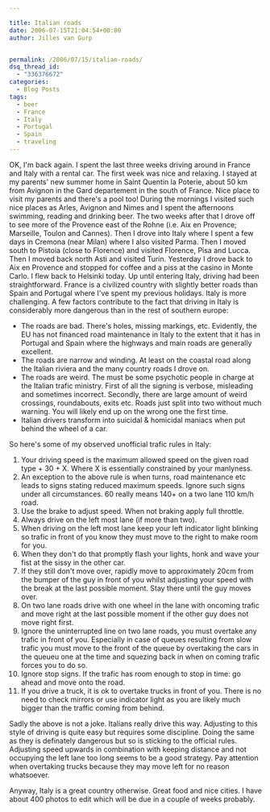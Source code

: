 ```yaml
---

title: Italian roads
date: 2006-07-15T21:04:54+00:00
author: Jilles van Gurp


permalink: /2006/07/15/italian-roads/
dsq_thread_id:
  - "336376672"
categories:
  - Blog Posts
tags:
  - beer
  - France
  - Italy
  - Portugal
  - Spain
  - traveling
---
```

OK, I'm back again. I spent the last three weeks driving around in France and Italy with a rental car. The first week was nice and relaxing. I stayed at my parents' new summer home in Saint Quentin la Poterie, about 50 km from Avignon in the Gard departement in the south of France. Nice place to visit my parents and there's a pool too! During the mornings I visited such nice places as Arles, Avignon and Nimes and I spent the afternoons swimming, reading and drinking beer.
The two weeks after that I drove off to see more of the Provence east of the Rohne (i.e. Aix en Provence; Marseille, Toulon and Cannes). Then I drove into Italy where I spent a few days in Cremona (near Milan) where I also visited Parma. Then I moved south to Pistoia (close to Florence) and visited Florence, Pisa and Lucca. Then I moved back north Asti and visited Turin. Yesterday I drove back to Aix en Provence and stopped for coffee and a piss at the casino in Monte Carlo. I flew back to Helsinki today.
Up until entering Italy, driving had been straightforward. France is a civilized country with slightly better roads than Spain and Portugal where I've spent my previous holidays. Italy is more challenging. A few factors contribute to the fact that driving in Italy is considerably more dangerous than in the rest of southern europe:

- The roads are bad. There's holes, missing markings, etc. Evidently, the EU has not financed road maintenance in Italy to the extent that it has in Portugal and Spain where the highways and main roads are generally excellent.
- The roads are narrow and winding. At least on the coastal road along the Italian riviera and the many country roads I drove on.
- The roads are weird. The must be some psychotic people in charge at the Italian trafic ministry. First of all the signing is verbose, misleading and sometimes incorrect. Secondly, there are large amount of weird crossings, roundabouts, exits etc. Roads just split into two without much warning. You will likely end up on the wrong one the first time.
- Italian drivers transform into suicidal & homicidal maniacs when put behind the wheel of a car.

So here's some of my observed unofficial trafic rules in Italy:

1. Your driving speed is the maximum allowed speed on the given road type + 30 + X. Where X is essentially constrained by your manlyness.
1. An exception to the above rule is when turns, road maintenance etc leads to signs stating reduced maximum speeds. Ignore such signs under all circumstances. 60 really means 140+ on a two lane 110 km/h road.
1. Use the brake to adjust speed. When not braking apply full throttle.
1. Always drive on the left most lane (if more than two).
1. When driving on the left most lane keep your left indicator light blinking so trafic in front of you know they must move to the right to make room for you.
1. When they don't do that promptly flash your lights, honk and wave your fist at the sissy in the other car.
1. If they still don't move over, rapidly move to approximately 20cm from the bumper of the guy in front of you whilst adjusting your speed with the break at the last possible moment. Stay there until the guy moves over.
1. On two lane roads drive with one wheel in the lane with oncoming trafic and move right at the last possible moment if the other guy does not move right first.
1. Ignore the uninterrupted line on two lane roads, you must overtake any trafic in front of you. Especially in case of queues resulting from slow trafic you must move to the front of the queue by overtaking the cars in the queueu one at the time and squezing back in when on coming trafic forces you to do so.
1. Ignore stop signs. If the trafic has room enough to stop in time: go ahead and move onto the road.
1. If you drive a truck, it is ok to overtake trucks in front of you. There is no need to check mirrors or use indicator light as you are likely much bigger than the traffic coming from behind.

Sadly the above is not a joke. Italians really drive this way. Adjusting to this style of driving is quite easy but requires some discipline. Doing the same as they is definately dangerous but so is sticking to the official rules. Adjusting speed upwards in combination with keeping distance and not occupying the left lane too long seems to be a good strategy. Pay attention when overtaking trucks because they may move left for no reason whatsoever.

Anyway, Italy is a great country otherwise. Great food and nice cities. I have about 400 photos to edit which will be due in a couple of weeks probably.